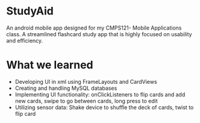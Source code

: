 # StudyAid
An android mobile app designed for my CMPS121- Mobile Applications class. A streamlined flashcard study app that is highly focused on usability and efficiency.

# What we learned
* Developing UI in xml using FrameLayouts and CardViews
* Creating and handling MySQL databases
* Implementing UI functionality: onClickListeners to flip cards and add new cards, swipe to go between cards, long press to edit
* Utilizing sensor data: Shake device to shuffle the deck of cards, twist to flip card
